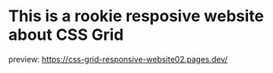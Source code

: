 # This is a rookie resposive website about CSS Grid 
preview: https://css-grid-responsive-website02.pages.dev/
